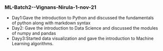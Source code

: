 ### ML-Batch2--Vignans-Nirula-1-nov-21
- Day1:Gave the introduction to Python and discussed the fundamentals of python along with markdown syntax
- Day2: Gave the introduction to Data Science and discussed the modules of numpy and pandas
- Dayy3:Started data visualization and gave the introduction to Machine Learning algorithms.
